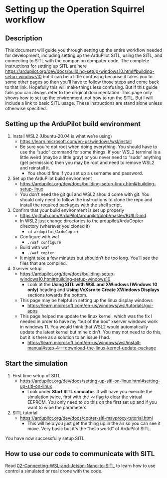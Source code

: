 # Setting up the Operation Squirrel workflow

## Description

This document will guide you through setting up the entire workflow needed for development, including setting up the ArduPilot SITL, using the SITL, and connecting to SITL with the companion computer code.  The complete instructions for setting up SITL are here https://ardupilot.org/dev/docs/building-setup-windows10.html#building-setup-windows10 but it can be a little confusing because it takes you to some other pages so then you’ll have to follow those steps and come back to that link.  Hopefully this will make things less confusing.  But if this guide fails you can always refer to the original documentation.  This page only shows how to set up the environment, not how to run the SITL.  But I will include a link to basic SITL usage.  These instructions are stand alone unless otherwise specified.

## Setting up the ArduPilot build environment

1. Install WSL2 (Ubuntu-20.04 is what we’re using) 
    - https://learn.microsoft.com/en-us/windows/wsl/install
    - Be sure you’re not root when doing everything.  You should have to use the “sudo” command for some things.        If your WSL2 terminal is a little weird (maybe a little gray) or you never need to “sudo” anything (get permission) then you may be root and need to remove WSL2 and reinstall it.
        - You should fine if you set up a username and password.
2. Set up the ArduPilot build environment
    - https://ardupilot.org/dev/docs/building-setup-linux.html#building-setup-linux
    - You don’t need the git gui and WSL2 should come with git.  You should only need to follow the instructions        to clone the repo and install the required packages with the shell script.
3. Confirm that your build environment is set up properly
    - https://github.com/ArduPilot/ardupilot/blob/master/BUILD.md
    - In WSL2 just change directories to the ardupilot/ArduCopter directory (wherever you cloned it)
        - `cd ardupilot/ArduCopter`
    - Configure with waf
        - `./waf configure`
    - Build with waf
        - `./waf copter`
    - It might take a few minutes but shouldn’t be too long.  You’ll see the files that are compiled.
4. Xserver setup
    - https://ardupilot.org/dev/docs/building-setup-windows10.html#building-setup-windows10
        - Look at the **Using SITL with WSL and XWindows (Windows 10 only)** heading and **Using VcXsrv to Create           XWindows Displays** sections towards the bottom. 
    - This page may be helpful in setting up the linux display windows
        - https://learn.microsoft.com/en-us/windows/wsl/tutorials/gui-apps
    - This page helped me update the linux kernel, which was the fix I needed in order to have my “out of the box”       xserver windows work in windows 11.  You would think that WSL2 would automatically update the latest kernel         but mine didn’t.  You may not need to do this, but it is there as a solution to an issue I had.
        - https://learn.microsoft.com/en-us/windows/wsl/install-manual#step-4---download-the-linux-kernel-update-package

## Start the simulation

1. First time setup of SITL
    - https://ardupilot.org/dev/docs/setting-up-sitl-on-linux.html#setting-up-sitl-on-linux
        - Look under **Start SITL simulator**.  It will have you execute the simulation twice, first with the `-w` flag to clear the virtual EEPROM.  You only need to do this on the first set up and if you want to wipe the parameters.
2. SITL tutorial
    - https://ardupilot.org/dev/docs/copter-sitl-mavproxy-tutorial.html
        - This will help you just get the thing up in the air so you can see it move.  Very basic but it's the "hello world" of ArduPilot SITL.

You have now successfully setup SITL
        
## How to use our code to communicate with SITL

Read [02-Connecting-WSL-and-Jetson-Nano-to-SITL](https://github.com/crose72/OperationSquirrel/blob/master/Docs/02-Connecting-WSL-and-Jetson-Nano-to-SITL.md) to learn how to use control a simulated or real drone with the code.

